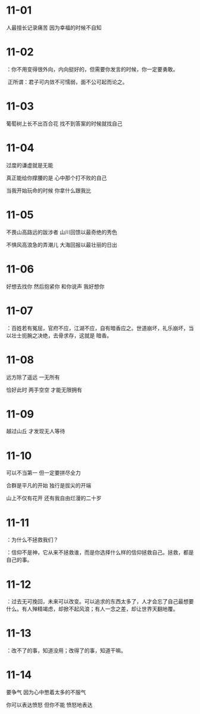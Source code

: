 # 11-01

人最擅长记录痛苦 因为幸福的时候不自知

# 11-02

：你不用变得很外向，内向挺好的，但需要你发言的时候，你一定要勇敢。

​	正所谓：君子可内敛不可懦弱，面不公可起而论之。

# 11-03

葡萄树上长不出百合花 找不到答案的时候就找自己

# 11-04

过度的谦虚就是无能

真正能给你撑腰的是 心中那个打不败的自己

当我开始玩命的时候 你拿什么跟我比

# 11-05

不畏山高路远的跋涉者 山川回馈以最奇绝的秀色

不惧风高浪急的弄潮儿 大海回报以最壮丽的日出

# 11-06

好想去找你 然后抱紧你 和你说声 我好想你

# 11-07

：百姓若有冤屈，官府不应，江湖不应，自有暗香应之。世道崩坏，礼乐崩坏，当以壮士扼腕之决绝，去骨求存，这就是 暗香。

# 11-08

远方除了遥远 一无所有

恰好此时 两手空空 才能无限拥有

# 11-09

越过山丘 才发现无人等待

# 11-10

可以不当第一 但一定要拼尽全力

合群是平凡的开始 独行是拔尖的开端

山上不仅有花开 还有我自由烂漫的二十岁

# 11-11

：为什么不拯救我们？

：信仰不是神，它从来不拯救谁，而是你选择什么样的信仰拯救自己。拯救，都是自己的事。

# 11-12

：过去无可挽回，未来可以改变。可以追求的东西太多了，人才会忘了自己最想要什么。有人殚精竭虑，却掀不起风浪；有人一念之差，却让世界天翻地覆。

# 11-13

：改不了的事，知道没用；改得了的事，知道干嘛。

# 11-14

要争气 因为心中憋着太多的不服气

你可以表达愤怒 但你不能 愤怒地表达